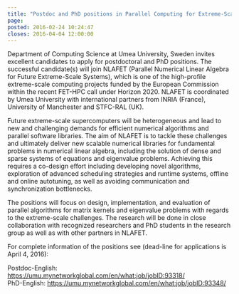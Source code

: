 ```yaml
---
title: "Postdoc and PhD positions in Parallel Computing for Extreme-Scale Systems"
page: 
posted: 2016-02-24 10:24:47
closes: 2016-04-04 12:00:00
---
```


Department of Computing Science at Umea University, Sweden invites 
excellent candidates to apply for postdoctoral and PhD positions. The 
successful candidate(s) will join NLAFET (Parallel Numerical Linear 
Algebra for Future Extreme-Scale Systems), which is one of the 
high-profile extreme-scale computing projects funded by the European 
Commission within the recent FET-HPC call under Horizon 2020. NLAFET is 
coordinated by Umea University with international partners from INRIA 
(France), University of Manchester and STFC-RAL (UK).

Future extreme-scale supercomputers will be heterogeneous and lead to 
new and challenging demands for efficient numerical algorithms and 
parallel software libraries. The aim of NLAFET is to tackle these 
challenges and ultimately deliver new scalable numerical libraries for 
fundamental problems in numerical linear algebra, including the solution 
of dense and sparse systems of equations and eigenvalue problems. 
Achieving this requires a co-design effort including developing novel 
algorithms, exploration of advanced scheduling strategies and runtime 
systems, offline and online autotuning, as well as avoiding 
communication and synchronization bottlenecks.

The positions will focus on design, implementation, and evaluation of 
parallel algorithms for matrix kernels and eigenvalue problems with 
regards to the extreme-scale challenges. The research will be done in 
close collaboration with recognized researchers and PhD students in the 
research group as well as with other partners in NLAFET.

For complete information of the positions see (dead-line for 
applications is April 4, 2016):

Postdoc-English:
<https://umu.mynetworkglobal.com/en/what:job/jobID:93318/><br>
PhD-English:
<https://umu.mynetworkglobal.com/en/what:job/jobID:93348/>
